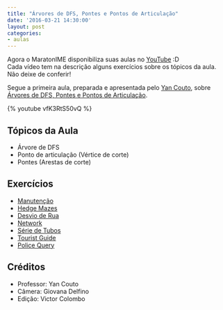 ```yaml
---
title: "Árvores de DFS, Pontes e Pontos de Articulação"
date: '2016-03-21 14:30:00'
layout: post
categories:
- aulas
---
```


Agora o MaratonIME disponibiliza suas aulas no [YouTube](https://www.youtube.com/playlist?list=PL9sdTenuXlxmIsiKgJRYtUm_A0Cnh-vPB) :D  
Cada vídeo tem na descrição alguns exercícios sobre os tópicos da aula. Não deixe de conferir!  

Segue a primeira aula, preparada e apresentada pelo [Yan Couto](https://codeforces.com/profile/ItsYanBitches), sobre [Árvores de DFS, Pontes e Pontos de Articulação](https://www.youtube.com/watch?v=vfK3RtS50vQ).  

{% youtube vfK3RtS50vQ %}  

## Tópicos da Aula
- Árvore de DFS
- Ponto de articulação (Vértice de corte)
- Pontes (Arestas de corte)

## Exercícios
- [Manutenção](https://br.spoj.com/problems/MANUT/)
- [Hedge Mazes](https://icpcarchive.ecs.baylor.edu/index.php?option=onlinejudge&page=show_problem&problem=3807)
- [Desvio de Rua](https://www.urionlinejudge.com.br/judge/pt/problems/view/1442)
- [Network](https://poj.org/problem?id=3694)
- [Série de Tubos](https://br.spoj.com/problems/TUBOS/)
- [Tourist Guide](https://uva.onlinejudge.org/index.php?option=com_onlinejudge&Itemid=8&page=show_problem&problem=1140)
- [Police Query](https://www.spoj.com/problems/POLQUERY/)

## Créditos
- Professor: Yan Couto
- Câmera: Giovana Delfino
- Edição: Victor Colombo
